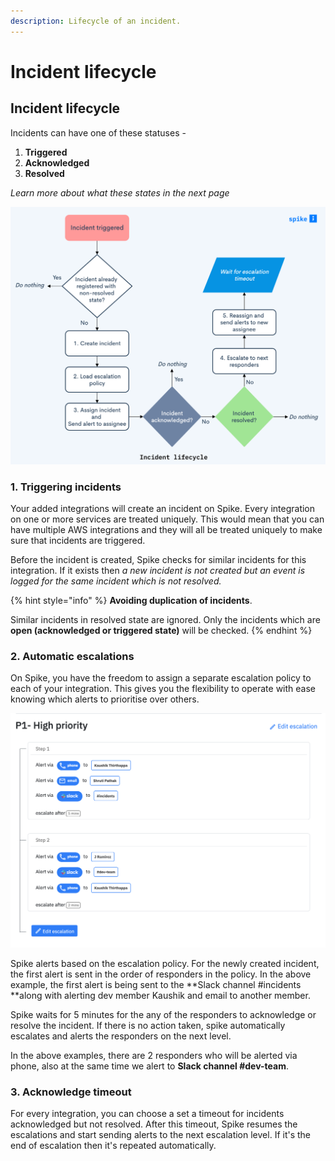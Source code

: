 ```yaml
---
description: Lifecycle of an incident.
---
```


# Incident lifecycle

## Incident lifecycle

Incidents can have one of these statuses - 

1. **Triggered**
2. **Acknowledged**
3. **Resolved**

_Learn more about what these states in the next page_

![](<../.gitbook/assets/Incident lifecycle.png>)

### 1. Triggering incidents

Your added integrations will create an incident on Spike. Every integration on one or more services are treated uniquely. This would mean that you can have multiple AWS integrations and they will all be treated uniquely to make sure that incidents are triggered. 

Before the incident is created, Spike checks for similar incidents for this integration. If it exists then _a new incident is not created but an event is logged for the same incident which is not resolved._

{% hint style="info" %}
**Avoiding duplication of incidents**.

Similar incidents in resolved state are ignored. Only the incidents which are **open (acknowledged or triggered state)** will be checked.
{% endhint %}

### 2. Automatic escalations

On Spike, you have the freedom to assign a separate escalation policy to each of your integration. This gives you the flexibility to operate with ease knowing which alerts to prioritise over others.

![Example escalation policy on spike.sh](../.gitbook/assets/screenshot-2020-06-24-at-10.48.37-am.png)

Spike alerts based on the escalation policy. For the newly created incident, the first alert is sent in the order of responders in the policy. In the above example, the first alert is being sent to the **Slack channel #incidents **along with alerting dev member Kaushik and email to another member.

Spike waits for 5 minutes for the any of the responders to acknowledge or resolve the incident. If there is no action taken, spike automatically escalates and alerts the responders on the next level. 

In the above examples, there are 2 responders who will be alerted via phone, also at the same time we alert to **Slack channel #dev-team**.  

### 3. Acknowledge timeout

For every integration, you can choose a set a timeout for incidents acknowledged but not resolved. After this timeout, Spike resumes the escalations and start sending alerts to the next escalation level. If it's the end of escalation then it's repeated automatically. 































